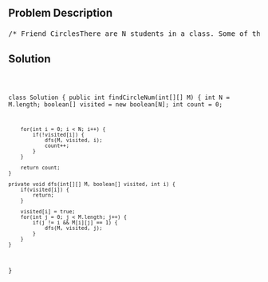 <!--
<style>
  body { font-family: Arial, sans-serif; }
  .container { max-width: 700px; margin: 0 auto; padding: 10px; }
  .comment-block { background-color: #f9f9f9; padding: 10px; border-left: 5px solid #ccc; overflow-wrap: break-word; white-space: pre-wrap; }
  .code-block { background-color: #f4f4f4; padding: 10px; border: 1px solid #ddd; overflow-wrap: break-word; white-space: pre-wrap; }
</style>
-->

<div class='container'>
<h2>Problem Description</h2>
<div class='comment-block'>
<pre>
/* Friend CirclesThere are N students in a class. Some of them are friends, while some are not. Their friendship istransitive in nature.For example, if A is a direct friend of B, and B is a direct friend of C, then A is an indirectfriend of C.And we defined a friend circle is a group of students who are direct or indirect friends.Given a N*N matrix M representing the friend relationship between students in the class. If M[i][j]= 1,then the ith and jth students are direct friends with each other, otherwise not. And you have tooutput the total numberof friend circles among all the students.Example 1:Input:[[1,1,0], [1,1,0], [0,0,1]]Output: 2Explanation:The 0th and 1st students are direct friends, so they are in a friend circle.The 2nd student himself is in a friend circle. So return 2.Example 2:Input:[[1,1,0], [1,1,1], [0,1,1]]Output: 1Explanation:The 0th and 1st students are direct friends, the 1st and 2nd students are directfriends,so the 0th and 2nd students are indirect friends. All of them are in the same friend circle, soreturn 1.Note:N is in range [1,200].M[i][i] = 1 for all students.If M[i][j] = 1, then M[j][i] = 1.*//* Solution 这个题主要考察Adjacent Matrix 的理解和应用In this graph, the node numbers represent the indices in the matrix M and an edge exists between thenodes numbered ii and jj,if there is a 1 at the corresponding M[i][j]M[i][j].In order to find the number of connected components in an undirected graph, one of the simplestmethods is to make use ofDepth First Search starting from every node. We make use of visitedvisited array of size NN(MM is ofsize NxNNxN).This visited[i]visited[i] element is used to indicate that the i^{th}ith  node has already been visited while undergoing a Depth First Search from some node.To undergo DFS, we pick up a node and visit all its directly connected nodes. But, as soon as wevisit any of those nodes,we recursively apply the same process to them as well. Thus, we try to go as deeper into the levelsof the graph as possiblestarting from a current node first, leaving the other direct neighbour nodes to be visited later on.*/</pre>
</div>

<h2>Solution</h2>
<div class='code-block'>
<pre><code class='language-java'>



class Solution {
    public int findCircleNum(int[][] M) {
        int N = M.length;
        boolean[] visited = new boolean[N];
        int count = 0;
        
        for(int i = 0; i < N; i++) {
            if(!visited[i]) {
                dfs(M, visited, i);
                count++;
            }
        }
        
        return count;
    }
    
    private void dfs(int[][] M, boolean[] visited, int i) {
        if(visited[i]) {
            return;
        }
        
        visited[i] = true;
        for(int j = 0; j < M.length; j++) {
            if(j != i && M[i][j] == 1) {
                dfs(M, visited, j);
            }
        }
    }
}</code></pre>
</div>
</div>
